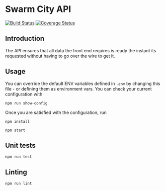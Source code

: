 # Swarm City API

[![Build Status](https://travis-ci.org/swarmcity/SwarmCityAPI.svg?branch=master)](https://travis-ci.org/swarmcity/SwarmCityAPI)
[![Coverage Status](https://coveralls.io/repos/github/swarmcity/SwarmCityAPI/badge.svg)](https://coveralls.io/github/swarmcity/SwarmCityAPI)

## Introduction
The API ensures that all data the front end requires is ready the instant its requested without having to go over the wire to get it.

## Usage

You can override the default ENV variables defined in `.env` by changing this file - or defining them as environment vars. You can check your current configuration with

`npm run show-config`

Once you are satisfied with the configuration, run

`npm install`

`npm start`

## Unit tests

`npm run test`

## Linting 

`npm run lint`
